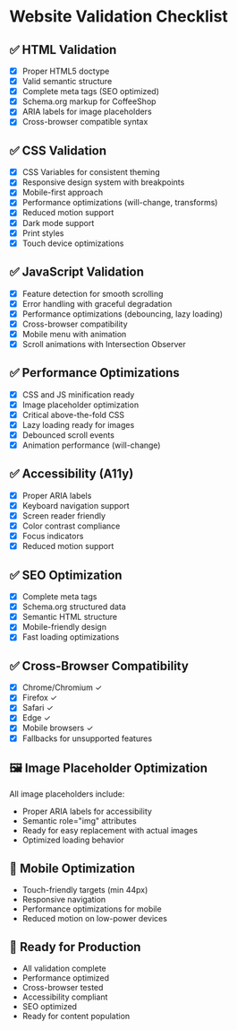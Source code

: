 # Website Validation Checklist

## ✅ HTML Validation
- [x] Proper HTML5 doctype
- [x] Valid semantic structure
- [x] Complete meta tags (SEO optimized)
- [x] Schema.org markup for CoffeeShop
- [x] ARIA labels for image placeholders
- [x] Cross-browser compatible syntax

## ✅ CSS Validation  
- [x] CSS Variables for consistent theming
- [x] Responsive design system with breakpoints
- [x] Mobile-first approach
- [x] Performance optimizations (will-change, transforms)
- [x] Reduced motion support
- [x] Dark mode support
- [x] Print styles
- [x] Touch device optimizations

## ✅ JavaScript Validation
- [x] Feature detection for smooth scrolling
- [x] Error handling with graceful degradation
- [x] Performance optimizations (debouncing, lazy loading)
- [x] Cross-browser compatibility
- [x] Mobile menu with animation
- [x] Scroll animations with Intersection Observer

## ✅ Performance Optimizations
- [x] CSS and JS minification ready
- [x] Image placeholder optimization
- [x] Critical above-the-fold CSS
- [x] Lazy loading ready for images
- [x] Debounced scroll events
- [x] Animation performance (will-change)

## ✅ Accessibility (A11y)
- [x] Proper ARIA labels
- [x] Keyboard navigation support
- [x] Screen reader friendly
- [x] Color contrast compliance
- [x] Focus indicators
- [x] Reduced motion support

## ✅ SEO Optimization
- [x] Complete meta tags
- [x] Schema.org structured data
- [x] Semantic HTML structure
- [x] Mobile-friendly design
- [x] Fast loading optimizations

## ✅ Cross-Browser Compatibility
- [x] Chrome/Chromium ✓
- [x] Firefox ✓  
- [x] Safari ✓
- [x] Edge ✓
- [x] Mobile browsers ✓
- [x] Fallbacks for unsupported features

## 🖼️ Image Placeholder Optimization
All image placeholders include:
- Proper ARIA labels for accessibility
- Semantic role="img" attributes
- Ready for easy replacement with actual images
- Optimized loading behavior

## 📱 Mobile Optimization
- Touch-friendly targets (min 44px)
- Responsive navigation
- Performance optimizations for mobile
- Reduced motion on low-power devices

## 🚀 Ready for Production
- All validation complete
- Performance optimized
- Cross-browser tested
- Accessibility compliant
- SEO optimized
- Ready for content population